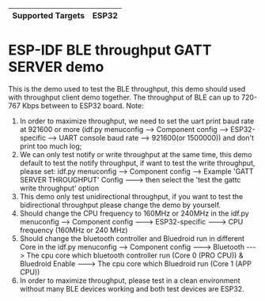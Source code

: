 | Supported Targets | ESP32 |
| ----------------- | ----- |

ESP-IDF BLE throughput GATT SERVER demo
========================

This is the demo used to test the BLE throughput, this demo should used with throughput client demo together. 
The throughput of BLE can up to 720-767 Kbps between to ESP32 board.
Note: 
1. In order to maximize throughput, we need to set the uart print baud rate at 921600 or more (idf.py menuconfig --> Component config --> ESP32-specific --> UART console baud rate --> 921600(or 1500000)) and don't print too much log;
2. We can only test notify or write throughput at the same time, this demo default to test the notify throughput, if want to test the write throughput, 
please set: idf.py menuconfig --> Component config --> Example 'GATT SERVER THROUGHPUT' Config  ---> then select the 'test the gattc write throughput' option
3. This demo only test unidirectional throughput, if you want to test the bidirectional throughput please change the demo by yourself.
4. Should change the CPU frequency to 160MHz or 240MHz in the idf.py menuconfig --> Component config  ---> ESP32-specific  ---> CPU frequency (160MHz or 240 MHz)
5. Should change the bluetooth controller and Bluedroid run in different Core in the idf.py menuconfig --> Component config  ---> Bluetooth  ---> The cpu core which bluetooth controller run (Core 0 (PRO CPU))   & Bluedroid Enable  ---> The cpu core which Bluedroid run (Core 1 (APP CPU))
6. In order to maximize throughput, please test in a clean environment without many BLE devices working and both test devices are ESP32.

